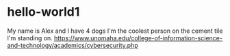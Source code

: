# hello-world1
My name is Alex and I have 4 dogs
I'm the coolest person on the cement tile I'm standing on.
https://www.unomaha.edu/college-of-information-science-and-technology/academics/cybersecurity.php
